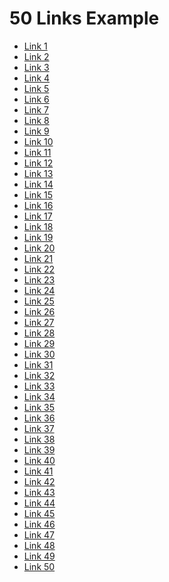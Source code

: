 <!DOCTYPE html>
<html lang="en">
<head>
<meta charset="UTF-8">
<meta name="viewport" content="width=device-width, initial-scale=1.0">
<title>50 Links Example</title>
</head>
<body>

<h1>50 Links Example</h1>

<ul>
  <!-- Generate 50 links using a loop -->
  <!-- Replace "#" with actual URLs as needed -->
  <!-- Replace "Link X" with meaningful link text -->
  <!-- Example: <li><a href="https://example.com/page1">Link 1</a></li> -->
  <!-- Adjust href and link text for each link -->
  <!-- You can use a script or server-side language for dynamic generation -->
  <li><a href="https://drive.google.com/file/d/1cRzJjJjKQykBkCxLPTx5u6ip5utz-Mtg/view?usp=drive_link">Link 1</a></li>
  <li><a href="#">Link 2</a></li>
  <li><a href="#">Link 3</a></li>
  <li><a href="#">Link 4</a></li>
  <li><a href="#">Link 5</a></li>
  <li><a href="#">Link 6</a></li>
  <li><a href="#">Link 7</a></li>
  <li><a href="#">Link 8</a></li>
  <li><a href="#">Link 9</a></li>
  <li><a href="#">Link 10</a></li>
  <li><a href="#">Link 11</a></li>
  <li><a href="#">Link 12</a></li>
  <li><a href="#">Link 13</a></li>
  <li><a href="#">Link 14</a></li>
  <li><a href="#">Link 15</a></li>
  <li><a href="#">Link 16</a></li>
  <li><a href="#">Link 17</a></li>
  <li><a href="#">Link 18</a></li>
  <li><a href="#">Link 19</a></li>
  <li><a href="#">Link 20</a></li>
  <li><a href="#">Link 21</a></li>
  <li><a href="#">Link 22</a></li>
  <li><a href="#">Link 23</a></li>
  <li><a href="#">Link 24</a></li>
  <li><a href="#">Link 25</a></li>
  <li><a href="#">Link 26</a></li>
  <li><a href="#">Link 27</a></li>
  <li><a href="#">Link 28</a></li>
  <li><a href="#">Link 29</a></li>
  <li><a href="#">Link 30</a></li>
  <li><a href="#">Link 31</a></li>
  <li><a href="#">Link 32</a></li>
  <li><a href="#">Link 33</a></li>
  <li><a href="#">Link 34</a></li>
  <li><a href="#">Link 35</a></li>
  <li><a href="#">Link 36</a></li>
  <li><a href="#">Link 37</a></li>
  <li><a href="#">Link 38</a></li>
  <li><a href="#">Link 39</a></li>
  <li><a href="#">Link 40</a></li>
  <li><a href="#">Link 41</a></li>
  <li><a href="#">Link 42</a></li>
  <li><a href="#">Link 43</a></li>
  <li><a href="#">Link 44</a></li>
  <li><a href="#">Link 45</a></li>
  <li><a href="#">Link 46</a></li>
  <li><a href="#">Link 47</a></li>
  <li><a href="#">Link 48</a></li>
  <li><a href="#">Link 49</a></li>
  <li><a href="#">Link 50</a></li>
</ul>

</body>
</html>
